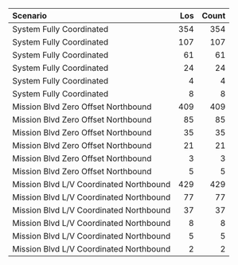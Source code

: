 | Scenario                                |   Los |   Count |
|:----------------------------------------|------:|--------:|
| System Fully Coordinated                |   354 |     354 |
| System Fully Coordinated                |   107 |     107 |
| System Fully Coordinated                |    61 |      61 |
| System Fully Coordinated                |    24 |      24 |
| System Fully Coordinated                |     4 |       4 |
| System Fully Coordinated                |     8 |       8 |
| Mission Blvd Zero Offset Northbound     |   409 |     409 |
| Mission Blvd Zero Offset Northbound     |    85 |      85 |
| Mission Blvd Zero Offset Northbound     |    35 |      35 |
| Mission Blvd Zero Offset Northbound     |    21 |      21 |
| Mission Blvd Zero Offset Northbound     |     3 |       3 |
| Mission Blvd Zero Offset Northbound     |     5 |       5 |
| Mission Blvd L/V Coordinated Northbound |   429 |     429 |
| Mission Blvd L/V Coordinated Northbound |    77 |      77 |
| Mission Blvd L/V Coordinated Northbound |    37 |      37 |
| Mission Blvd L/V Coordinated Northbound |     8 |       8 |
| Mission Blvd L/V Coordinated Northbound |     5 |       5 |
| Mission Blvd L/V Coordinated Northbound |     2 |       2 |